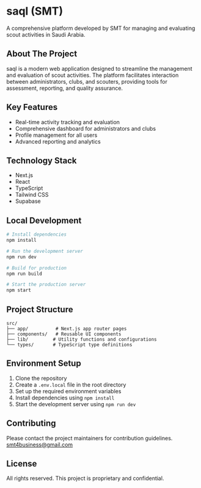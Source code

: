 # saql (SMT)

A comprehensive platform developed by SMT for managing and evaluating scout activities in Saudi Arabia.

## About The Project

saql is a modern web application designed to streamline the management and evaluation of scout activities. The platform facilitates interaction between administrators, clubs, and scouters, providing tools for assessment, reporting, and quality assurance.

## Key Features


- Real-time activity tracking and evaluation
- Comprehensive dashboard for administrators and clubs
- Profile management for all users
- Advanced reporting and analytics

## Technology Stack

- Next.js
- React
- TypeScript
- Tailwind CSS
- Supabase

## Local Development

```bash
# Install dependencies
npm install

# Run the development server
npm run dev

# Build for production
npm run build

# Start the production server
npm start
```

## Project Structure

```
src/
├── app/          # Next.js app router pages
├── components/   # Reusable UI components
├── lib/         # Utility functions and configurations
└── types/       # TypeScript type definitions
```

## Environment Setup

1. Clone the repository
2. Create a `.env.local` file in the root directory
3. Set up the required environment variables
4. Install dependencies using `npm install`
5. Start the development server using `npm run dev`

## Contributing

Please contact the project maintainers for contribution guidelines.
smt4business@gmail.com

## License

All rights reserved. This project is proprietary and confidential.
